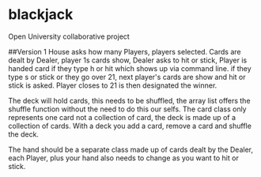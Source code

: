 # blackjack
Open University collaborative project

##Version 1
House asks how many Players, players selected. Cards are dealt by Dealer, player 1s cards show, Dealer asks to hit or stick, Player is handed card if they type h or hit which shows up via command line. 
if they type s or stick or they go over 21, next player's cards are show and hit or stick is asked.
Player closes to 21 is then designated the winner.

The deck will hold cards, this needs to be shuffled, the array list offers the shuffle function without the need to do this our selfs.
The card class only represents one card not a collection of card, the deck is made up of a collection of cards.
With a deck you add a card, remove a card and shuffle the deck.
 
The hand should be a separate class made up of cards dealt by the Dealer, each Player, plus your hand also needs to change as you want to hit or stick. 
